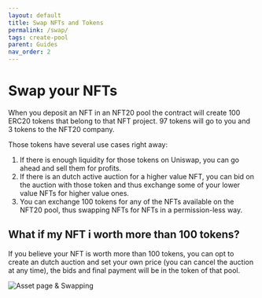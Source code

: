 ```yaml
---
layout: default
title: Swap NFTs and Tokens
permalink: /swap/
tags: create-pool
parent: Guides
nav_order: 2
---
```


# Swap your NFTs

When you deposit an NFT in an NFT20 pool the contract will create 100 ERC20 tokens that belong to that NFT project. 97 tokens will go to you and 3 tokens to the NFT20 company.

Those tokens have several use cases right away:

1. If there is enough liquidity for those tokens on Uniswap, you can go ahead and sell them for profits.
1. If there is an dutch active auction for a higher value NFT, you can bid on the auction with those token and thus exchange some of your lower value NFTs for higher value ones.
1. You can exchange 100 tokens for any of the NFTs available on the NFT20 pool, thus swapping NFTs for NFTs in a permission-less way.

## What if my NFT i worth more than 100 tokens?

If you believe your NFT is worth more than 100 tokens, you can opt to create an dutch auction and set your own price (you can cancel the auction at any time), the bids and final payment will be in the token of that pool.

![Asset page & Swapping](/assets/img/swap.gif "Asset page & Swapping")
